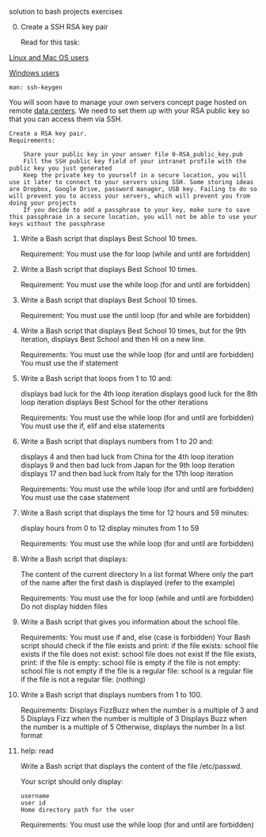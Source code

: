 solution to bash projects exercises

0. Create a SSH RSA key pair

	Read for this task:

[Linux and Mac OS users](https://askubuntu.com/questions/61557/how-do-i-set-up-ssh-authentication-keys)

[Windows users](https://docs.rackspace.com/support/how-to/generating-rsa-keys-with-ssh-puttygen/)

	man: ssh-keygen

You will soon have to manage your own servers concept page hosted on remote [data centers](https://www.youtube.com/watch?v=iuqXFC_qIvA&feature=youtu.be&t=46). We need to set them up with your RSA public key so that you can access them via SSH.

	Create a RSA key pair.
	Requirements:

		Share your public key in your answer file 0-RSA_public_key.pub
		Fill the SSH public key field of your intranet profile with the public key you just generated
		Keep the private key to yourself in a secure location, you will use it later to connect to your servers using SSH. Some storing ideas are Dropbox, Google Drive, password manager, USB key. Failing to do so will prevent you to access your servers, which will prevent you from doing your projects
		If you decide to add a passphrase to your key, make sure to save this passphrase in a secure location, you will not be able to use your keys without the passphrase


1. Write a Bash script that displays Best School 10 times.

	Requirement:
		You must use the for loop (while and until are forbidden)

2. Write a Bash script that displays Best School 10 times.

	Requirement:
		You must use the while loop (for and until are forbidden)

3. Write a Bash script that displays Best School 10 times.

	Requirement:
		You must use the until loop (for and while are forbidden)

4. Write a Bash script that displays Best School 10 times, but for the 9th iteration, displays Best School and then Hi on a new line.


	Requirements:
		You must use the while loop (for and until are forbidden)
		You must use the if statement

5. Write a Bash script that loops from 1 to 10 and:

	displays bad luck for the 4th loop iteration
	displays good luck for the 8th loop iteration
	displays Best School for the other iterations

	Requirements:
		You must use the while loop (for and until are forbidden)
		You must use the if, elif and else statements

6. Write a Bash script that displays numbers from 1 to 20 and:

	displays 4 and then bad luck from China for the 4th loop iteration
	displays 9 and then bad luck from Japan for the 9th loop iteration
	displays 17 and then bad luck from Italy for the 17th loop iteration

	Requirements:
	You must use the while loop (for and until are forbidden)
	You must use the case statement

7. Write a Bash script that displays the time for 12 hours and 59 minutes:

	display hours from 0 to 12
	display minutes from 1 to 59

	Requirements:
	You must use the while loop (for and until are forbidden)

8. Write a Bash script that displays:

	The content of the current directory
	In a list format
	Where only the part of the name after the first dash is displayed (refer to the example)

	Requirements:
	You must use the for loop (while and until are forbidden)
	Do not display hidden files

9. Write a Bash script that gives you information about the school file.

	Requirements:
		You must use if and, else (case is forbidden)
		Your Bash script should check if the file exists and print:
			if the file exists: school file exists
			if the file does not exist: school file does not exist
		If the file exists, print:
			if the file is empty: school file is empty
			if the file is not empty: school file is not empty
			if the file is a regular file: school is a regular file
			if the file is not a regular file: (nothing)

10. Write a Bash script that displays numbers from 1 to 100.

	Requirements:
		Displays FizzBuzz when the number is a multiple of 3 and 5
		Displays Fizz when the number is multiple of 3
		Displays Buzz when the number is a multiple of 5
		Otherwise, displays the number
		In a list format

11. help: read

	Write a Bash script that displays the content of the file /etc/passwd.

	Your script should only display:

		username
		user id
		Home directory path for the user

	Requirements:
		You must use the while loop (for and until are forbidden)
